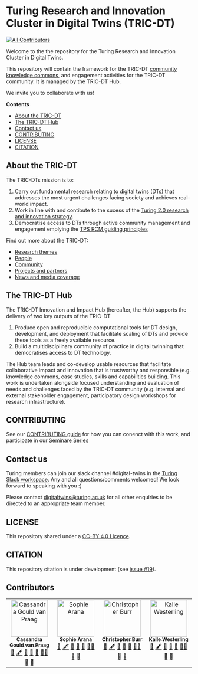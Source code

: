 # Turing Research and Innovation Cluster in Digital Twins (TRIC-DT)

[![All Contributors](https://img.shields.io/github/all-contributors/alan-turing-institute/tric-dt?color=ee8449&style=flat-square)](#contributors)

Welcome to the the repository for the Turing Research and Innovation Cluster in Digital Twins.

<!-- ![An illustration of a digital twin for a city.](./assets/images/digital-twin.jpg) -->

This repository will contain the framework for the TRIC-DT [community knowledge commons](https://github.com/alan-turing-institute/tric-dt/issues/6), and engagement activities for the TRIC-DT community. It is managed by the TRIC-DT Hub.

We invite you to collaborate with us!

**Contents**
- [About the TRIC-DT](#about-the-tric-dt)
- [The TRIC-DT Hub](#the-tric-dt-hub)
- [Contact us](#contact-us)
- [CONTRIBUTING](#contributing)
- [LICENSE](#license)
- [CITATION](#citation)

## About the TRIC-DT

The TRIC-DTs mission is to:
1. Carry out fundamental research relating to digital twins (DTs) that addresses the most urgent challenges facing society and achieves real-world impact.
2. Work in line with and contibute to the sucess of the [Turing 2.0 research and innovation strategy](https://www.turing.ac.uk/about-us/our-strategy). 
3. Democratise access to DTs through active community management and engagement emplying the [TPS RCM guiding principles](https://github.com/alan-turing-institute/open-research-community-management#rcm-teams-guiding-principles)

Find out more about the TRIC-DT:
- [Research themes](https://www.turing.ac.uk/research/research-projects/tric-dt/research-themes)
- [People](https://www.turing.ac.uk/research/research-projects/tric-dt/people)
- [Community](https://www.turing.ac.uk/research/research-projects/tric-dt/community)
- [Projects and partners](https://www.turing.ac.uk/research/research-projects/tric-dt/projects-and-partners)
- [News and media coverage](https://www.turing.ac.uk/research/research-projects/tric-dt/news-and-media)

## The TRIC-DT Hub

The TRIC-DT Innovation and Impact Hub (hereafter, the Hub) supports the delivery of two key outputs of the TRIC-DT

1. Produce open and reproducible computational tools for DT design, development, and deployment that facilitate scaling of DTs and provide these tools as a freely available resource.
2. Build a multidisciplinary community of practice in digital twinning that democratises access to DT technology.

The Hub team leads and co-develop usable resources that facilitate collaborative impact and innovation that is trustworthy and responsible (e.g. knowledge commons, case studies, skills and capabilities building.
This work is undertaken alongside focused understanding and evaluation of needs and challenges faced by the TRIC-DT community (e.g. internal and external stakeholder engagement, participatory design workshops for research infrastructure).

## CONTRIBUTING
See our [CONTRIBUTING guide](./CONTRIBUTING.md) for how you can conenct with this work, and participate in our [Seminare Series](./CONTRIBUTING.md#seminar-series)

## Contact us

Turing members can join our slack channel #digital-twins in the [Turing Slack workspace](https://mathison.turing.ac.uk/page/2166?SearchId=327870). Any and all questions/comments welcomed! We look forward to speaking with you :)

Please contact digitaltwins@turing.ac.uk for all other enquiries to be directed to an appropriate team member.

## LICENSE

This repository shared under a [CC-BY 4.0 Licence](./LICENSE.md). 

## CITATION

This repository citation is under development (see [issue #19](https://github.com/alan-turing-institute/tric-dt/issues/19)).

## Contributors

<!-- ALL-CONTRIBUTORS-LIST:START - Do not remove or modify this section -->
<!-- prettier-ignore-start -->
<!-- markdownlint-disable -->
<table>
  <tbody>
    <tr>
      <td align="center" valign="top" width="14.28%"><a href="https://www.turing.ac.uk/research/harnessing-power-digital-twins/turing-research-and-innovation-cluster-digital-twins"><img src="https://avatars.githubusercontent.com/u/43407869?v=4?s=100" width="100px;" alt="Cassandra Gould van Praag"/><br /><sub><b>Cassandra Gould van Praag</b></sub></a><br /><a href="#design-cassgvp" title="Design">🎨</a> <a href="#content-cassgvp" title="Content">🖋</a> <a href="#doc-cassgvp" title="Documentation">📖</a> <a href="#ideas-cassgvp" title="Ideas, Planning, & Feedback">🤔</a> <a href="#maintenance-cassgvp" title="Maintenance">🚧</a> <a href="#mentoring-cassgvp" title="Mentoring">🧑‍🏫</a> <a href="#review-cassgvp" title="Reviewed Pull Requests">👀</a> <a href="#talk-cassgvp" title="Talks">📢</a></td>
      <td align="center" valign="top" width="14.28%"><a href="https://github.com/aranas"><img src="https://avatars.githubusercontent.com/u/6906140?v=4?s=100" width="100px;" alt="Sophie Arana"/><br /><sub><b>Sophie Arana</b></sub></a><br /><a href="#design-aranas" title="Design">🎨</a> <a href="#content-aranas" title="Content">🖋</a> <a href="#doc-aranas" title="Documentation">📖</a> <a href="#ideas-aranas" title="Ideas, Planning, & Feedback">🤔</a> <a href="#maintenance-aranas" title="Maintenance">🚧</a> <a href="#mentoring-aranas" title="Mentoring">🧑‍🏫</a> <a href="#review-aranas" title="Reviewed Pull Requests">👀</a> <a href="#talk-aranas" title="Talks">📢</a></td>
      <td align="center" valign="top" width="14.28%"><a href="https://github.com/chrisdburr"><img src="https://avatars.githubusercontent.com/u/63010234?v=4?s=100" width="100px;" alt="Christopher Burr"/><br /><sub><b>Christopher Burr</b></sub></a><br /><a href="#design-chrisdburr" title="Design">🎨</a> <a href="#content-chrisdburr" title="Content">🖋</a> <a href="#doc-chrisdburr" title="Documentation">📖</a> <a href="#ideas-chrisdburr" title="Ideas, Planning, & Feedback">🤔</a> <a href="#maintenance-chrisdburr" title="Maintenance">🚧</a> <a href="#mentoring-chrisdburr" title="Mentoring">🧑‍🏫</a> <a href="#review-chrisdburr" title="Reviewed Pull Requests">👀</a> <a href="#talk-chrisdburr" title="Talks">📢</a></td>
      <td align="center" valign="top" width="14.28%"><a href="http://www.westerling.nu"><img src="https://avatars.githubusercontent.com/u/7298727?v=4?s=100" width="100px;" alt="Kalle Westerling"/><br /><sub><b>Kalle Westerling</b></sub></a><br /><a href="#design-kallewesterling" title="Design">🎨</a> <a href="#content-kallewesterling" title="Content">🖋</a> <a href="#doc-kallewesterling" title="Documentation">📖</a> <a href="#ideas-kallewesterling" title="Ideas, Planning, & Feedback">🤔</a> <a href="#maintenance-kallewesterling" title="Maintenance">🚧</a> <a href="#mentoring-kallewesterling" title="Mentoring">🧑‍🏫</a> <a href="#review-kallewesterling" title="Reviewed Pull Requests">👀</a> <a href="#talk-kallewesterling" title="Talks">📢</a></td>
    </tr>
  </tbody>
</table>

<!-- markdownlint-restore -->
<!-- prettier-ignore-end -->

<!-- ALL-CONTRIBUTORS-LIST:END -->
